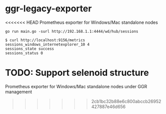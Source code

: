# ggr-legacy-exporter
<<<<<<< HEAD
Prometheus exporter for Windows/Mac standalone nodes

```
go run main.go -surl http://192.168.1.1:4444/wd/hub/sessions
```

```
$ curl http://localhost:9156/metrics 
sessions_windows_internetexplorer_10 4
sessions_state success
sessions_status 0
```

TODO: Support selenoid structure
=======
Prometheus exporter for Windows/Mac standalone nodes under GGR management
>>>>>>> 2cb1bc32b88e6c800abccb26952427887e46d656
